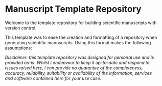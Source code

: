 # Manuscript Template Repository

Welcome to the template repository for building scientific manuscripts with version control.

This template was to ease the creation and formatting of a repository when generating scientific manuscripts. Using this format makes the following assumptions:


*Disclaimer: this template repository was designed for personal use and is provided as-is. Whilst I endeavour to keep it up-to-date and respond to issues raised here,  I can provide no guarantee of the completeness, accuracy, reliability, suitability or availability of the information, services and software contained here for your use case.*
